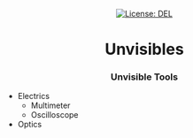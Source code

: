 <p align="center">
    <a target="_blank" href="https://github.com/aveled/unvisibles/blob/master/LICENSE">
        <img src="https://img.shields.io/badge/license-DEL-blue.svg?colorB=1380C3&style=for-the-badge" alt="License: DEL">
    </a>
</p>



<h1 align="center">
    Unvisibles
</h1>



<h3 align="center">
    Unvisible Tools
</h3>



+ Electrics
    + Multimeter
    + Oscilloscope
+ Optics
